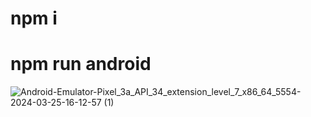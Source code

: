 # npm i 
# npm run android

![Android-Emulator-Pixel_3a_API_34_extension_level_7_x86_64_5554-2024-03-25-16-12-57 (1)](https://github.com/CezarDev/RPC--APP/assets/45274659/db957e62-0f97-4cbd-a860-f4c16fbab6fa)
